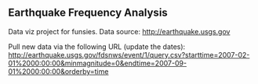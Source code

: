 ## Earthquake Frequency Analysis

Data viz project for funsies.  Data source: http://earthquake.usgs.gov

Pull new data via the following URL (update the dates): 
http://earthquake.usgs.gov/fdsnws/event/1/query.csv?starttime=2007-02-01%2000:00:00&minmagnitude=0&endtime=2007-09-01%2000:00:00&orderby=time

